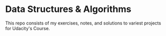 # Data Structures & Algorithms

This repo consists of my exercises, notes, and solutions to variest projects for Udacity's Course.
